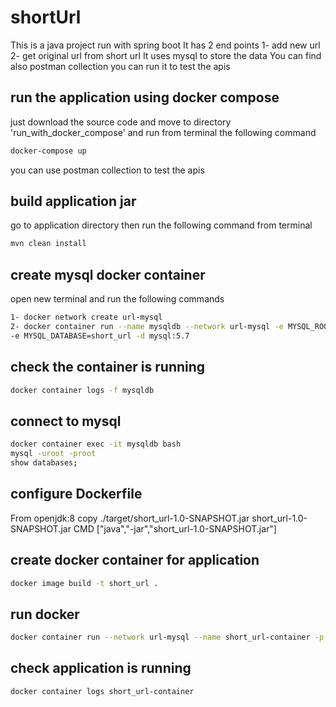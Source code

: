 # shortUrl
This is a java project run with spring boot
It has 2 end points 
  1- add new url
  2- get original url from short url
It uses mysql to store the data
You can find also postman collection you can run it to test the apis

## run the application using docker compose
just download the source code and move to directory 
'run_with_docker_compose' and run from terminal the following command
```bash
docker-compose up
```
you can use postman collection to test the apis



## build application jar
go to application directory then run the following command from terminal
```bash
mvn clean install
```
## create mysql docker container
open new terminal and run the following commands 
```bash
1- docker network create url-mysql
2- docker container run --name mysqldb --network url-mysql -e MYSQL_ROOT_PASSWORD=root 
-e MYSQL_DATABASE=short_url -d mysql:5.7
```
## check the container is running
```bash
docker container logs -f mysqldb
```
## connect to mysql
```bash
docker container exec -it mysqldb bash
mysql -uroot -proot
show databases;
```
## configure Dockerfile
From openjdk:8
copy ./target/short_url-1.0-SNAPSHOT.jar short_url-1.0-SNAPSHOT.jar
CMD ["java","-jar","short_url-1.0-SNAPSHOT.jar"]

## create docker container for application
```bash
docker image build -t short_url .
```
## run docker 
```bash
docker container run --network url-mysql --name short_url-container -p 8080:8080 -d short_url
```
## check application is running
```bash
docker container logs short_url-container
```
